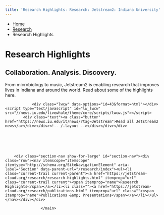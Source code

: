 ```yaml
---
title: 'Research Highlights: Research: Jetstream2: Indiana University'
---
```


<main><div class="content-top"><div class="section breadcrumbs"><div class="row"><div class="layout"><ul itemscope="itemscope" itemtype="http://schema.org/BreadcrumbList"><li itemprop="itemListElement" itemscope="itemscope" itemtype="http://schema.org/ListItem"><a href="../index.html" itemprop="item"><span itemprop="name">Home</span></a><meta content="1" itemprop="position"/></li><li itemprop="itemListElement" itemscope="itemscope" itemtype="http://schema.org/ListItem"><a href="index.html" itemprop="item"><span itemprop="name">Research</span></a><meta content="2" itemprop="position"/></li><li class="current" itemprop="itemListElement" itemscope="itemscope" itemtype="http://schema.org/ListItem"><span itemprop="name">Research Highlights</span><meta content="3" itemprop="position"/></li></ul></div></div></div><div class="section page-title bg-none"><div class="row"><div class="layout"><h1>Research Highlights</h1></div></div></div></div><div id="main-content"><div class="collapsed bg-none section" id="content"><div class="row"><div class="layout"><div class="text"><h2>Collaboration. Analysis. Discovery.</h2><p>From microbiology to music, Jetstream2 is enabling research that improves lives in Indiana and around the world. Read about some of the highlights here.</p></div>
    
    
        
                        
                
            
                                
                                
            
                
                        
                                
                
                
                
                                        
                
        
        
                            
            
                    
                <div class="lwcw" data-options="id=43&format=html"></div> <script type="text/javascript" id="lw_lwcw" src="//news.iu.edu/livewhale/theme/core/scripts/lwcw.js"></script>
            <div class="text"><a class="button" href="https://news.iu.edu/it/news/?tag=Jetstream">Read all Jetstream2 news</a></div></div><!-- /.layout --></div></div></div>
                                
          
    
                    
        
    
        <div class="section-nav show-for-large" id="section-nav"><div class="row"><nav itemscope="itemscope" itemtype="http://schema.org/SiteNavigationElement" aria-label="Section" data-parent-url="/research/index"><ul><li class="current-trail current-parent"><a href="https://jetstream-cloud.org/research/research-highlights.html" itemprop="url" class="current-trail current"><span itemprop="name">Research Highlights</span></a></li><li class=""><a href="https://jetstream-cloud.org/research/publications.html" itemprop="url" class=""><span itemprop="name">Publications &amp; Presentations</span></a></li></ul></nav></div></div>
    
                    </main>
